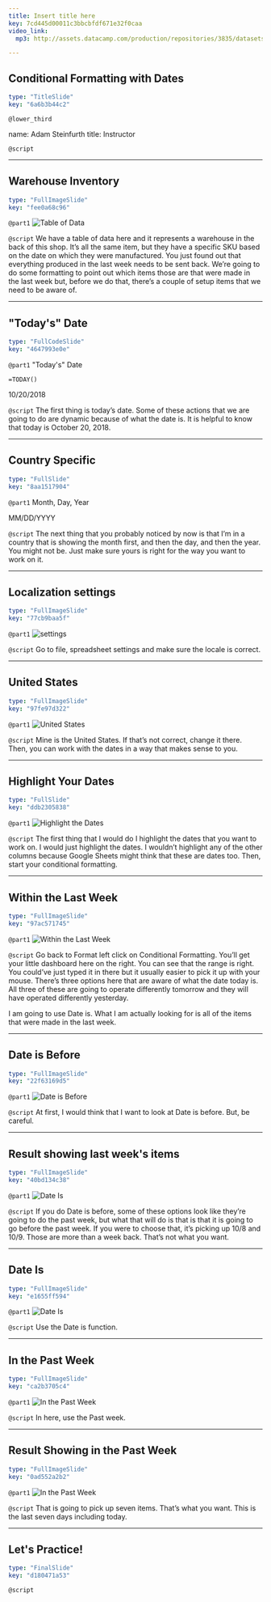 ```yaml
---
title: Insert title here
key: 7cd445d00011c3bbcbfdf671e32f0caa
video_link:
  mp3: http://assets.datacamp.com/production/repositories/3835/datasets/6505bcfe1fadf25b748950782436b180eb359040/dates.mp3

---
```

## Conditional Formatting with Dates

```yaml
type: "TitleSlide"
key: "6a6b3b44c2"
```

`@lower_third`

name: Adam Steinfurth
title: Instructor


`@script`



---
## Warehouse Inventory

```yaml
type: "FullImageSlide"
key: "fee0a68c96"
```

`@part1`
![Table of Data](http://assets.datacamp.com/production/repositories/3835/datasets/dc08a0e8ba4bdb5e6e01ab60323783138b2f0ba1/table_of_data.png)


`@script`
We have a table of data here and it represents a warehouse in the back of this shop. It’s all the same item, but they have a specific SKU based on the date on which they were manufactured. You just found out that everything produced in the last week needs to be sent back. We’re going to do some formatting to point out which items those are that were made in the last week but, before we do that, there’s a couple of setup items that we need to be aware of.


---
## "Today's" Date

```yaml
type: "FullCodeSlide"
key: "4647993e0e"
```

`@part1`
"Today's" Date

`=TODAY()`

10/20/2018


`@script`
The first thing is today’s date. Some of these actions that we are going to do are dynamic because of what the date is. It is helpful to know that today is October 20, 2018.


---
## Country Specific

```yaml
type: "FullSlide"
key: "8aa1517904"
```

`@part1`
Month, Day, Year

MM/DD/YYYY


`@script`
The next thing that you probably noticed by now is that I’m in a country that is showing the month first, and then the day, and then the year. You might not be. Just make sure yours is right for the way you want to work on it.


---
## Localization settings

```yaml
type: "FullImageSlide"
key: "77cb9baa5f"
```

`@part1`
![settings](http://assets.datacamp.com/production/repositories/3835/datasets/eb9a03602c1ed202aed2b82a8a4409a895d903a2/settings.png)


`@script`
Go to file, spreadsheet settings and make sure the locale is correct.


---
## United States

```yaml
type: "FullImageSlide"
key: "97fe97d322"
```

`@part1`
![United States](http://assets.datacamp.com/production/repositories/3835/datasets/620c9c0b109e1fad40f0cf24fc39220268e79111/united_states.png)


`@script`
Mine is the United States. If that’s not correct, change it there. Then, you can work with the dates in a way that makes sense to you.


---
## Highlight Your Dates

```yaml
type: "FullSlide"
key: "ddb2305838"
```

`@part1`
![Highlight the Dates](http://assets.datacamp.com/production/repositories/3835/datasets/92fe84bed06fa357ed08c6dcc327f439a36d60f5/highlight_dates.png)


`@script`
The first thing that I would do I highlight the dates that you want to work on. I would just highlight the dates. I wouldn’t highlight any of the other columns because Google Sheets might think that these are dates too. Then, start your conditional formatting.


---
## Within the Last Week

```yaml
type: "FullImageSlide"
key: "97ac571745"
```

`@part1`
![Within the Last Week](http://assets.datacamp.com/production/repositories/3835/datasets/1b65ac609ff851068e1df6c60c3b1adad3bdcf75/date_is.png)


`@script`
Go back to Format left click on Conditional Formatting. You’ll get your little dashboard here on the right. You can see that the range is right. You could’ve just typed it in there but it usually easier to pick it up with your mouse. There’s three options here that are aware of what the date today is. All three of these are going to operate differently tomorrow and they will have operated differently yesterday. 

I am going to use Date is. What I am actually looking for is all of the items that were made in the last week.


---
## Date is Before

```yaml
type: "FullImageSlide"
key: "22f63169d5"
```

`@part1`
![Date is Before](http://assets.datacamp.com/production/repositories/3835/datasets/8dd515f8e1e28a012fbbdc0489d0f1f3432aad6e/date_is_before.png)


`@script`
At first, I would think that I want to look at Date is before. But, be careful.


---
## Result showing last week's items

```yaml
type: "FullImageSlide"
key: "40bd134c38"
```

`@part1`
![Date Is](http://assets.datacamp.com/production/repositories/3835/datasets/a86080f1430258f987b98576254a8cc440409100/before_past_week.png)


`@script`
If you do Date is before, some of these options look like they’re going to do the past week, but what that will do is that is that it is going to go before the past week. If you were to choose that, it’s picking up 10/8 and 10/9.  Those are more than a week back. That’s not what you want.


---
## Date Is

```yaml
type: "FullImageSlide"
key: "e1655ff594"
```

`@part1`
![Date Is](http://assets.datacamp.com/production/repositories/3835/datasets/1b65ac609ff851068e1df6c60c3b1adad3bdcf75/date_is.png)


`@script`
Use the Date is function.


---
## In the Past Week

```yaml
type: "FullImageSlide"
key: "ca2b3705c4"
```

`@part1`
![In the Past Week](http://assets.datacamp.com/production/repositories/3835/datasets/9559d3097c55b7c327c38282d07ecce2e97b4a8f/in_the_past_weeek_menu.png)


`@script`
In here, use the Past week.


---
## Result Showing in the Past Week

```yaml
type: "FullImageSlide"
key: "0ad552a2b2"
```

`@part1`
![In the Past Week](http://assets.datacamp.com/production/repositories/3835/datasets/20c1e777f52fe4e97daf5fab2076b4588ec54e1c/in_the_past_weeek.png)


`@script`
That is going to pick up seven items. That’s what you want. This is the last seven days including today.


---
## Let's Practice!

```yaml
type: "FinalSlide"
key: "d180471a53"
```

`@script`


